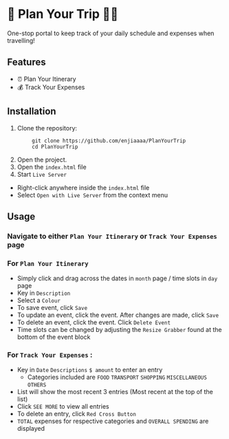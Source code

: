 # 📍 Plan Your Trip 🛫🧳
One-stop portal to keep track of your daily schedule and expenses when travelling!

## Features
+ ⏰ Plan Your Itinerary
+ 💰 Track Your Expenses

## Installation
1. Clone the repository: 
```
        git clone https://github.com/enjiaaaa/PlanYourTrip
        cd PlanYourTrip
```
2. Open the project.
3. Open the `index.html` file
4. Start `Live Server`
* Right-click anywhere inside the `index.html` file
* Select `Open with Live Server` from the context menu

## Usage
### Navigate to either `Plan Your Itinerary` or `Track Your Expenses` page
### For `Plan Your Itinerary` 
* Simply click and drag across the dates in `month` page / time slots in `day` page
* Key in `Description`
* Select a `Colour`
* To save event, click `Save`
* To update an event, click the event. After changes are made, click `Save`
* To delete an event, click the event. Click `Delete Event`
* Time slots can be changed by adjusting the `Resize Grabber` found at the bottom of the event block

### For `Track Your Expenses` :
* Key in `Date` `Descriptions` `$ amount` to enter an entry
  * Categories included are `FOOD` `TRANSPORT` `SHOPPING` `MISCELLANEOUS` `OTHERS`
* List will show the most recent 3 entries (Most recent at the top of the list)
* Click `SEE MORE` to view all entries
* To delete an entry, click `Red Cross Button`
* `TOTAL` expenses for respective categories and `OVERALL SPENDING` are displayed


